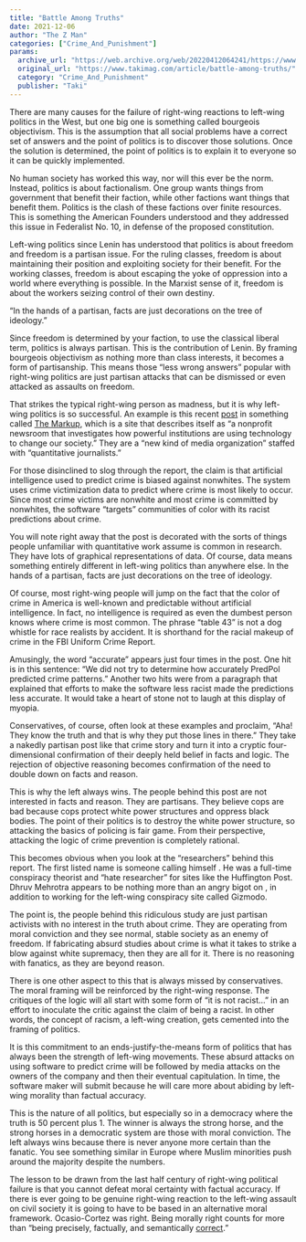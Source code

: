 ```yaml
---
title: "Battle Among Truths"
date: 2021-12-06
author: "The Z Man"
categories: ["Crime_And_Punishment"]
params:
  archive_url: "https://web.archive.org/web/20220412064241/https://www.takimag.com/article/battle-among-truths/"
  original_url: "https://www.takimag.com/article/battle-among-truths/"
  category: "Crime_And_Punishment"
  publisher: "Taki"
---
```


There are many causes for the failure of right-wing reactions to left-wing politics in the West, but one big one is something called bourgeois objectivism. This is the assumption that all social problems have a correct set of answers and the point of politics is to discover those solutions. Once the solution is determined, the point of politics is to explain it to everyone so it can be quickly implemented.

No human society has worked this way, nor will this ever be the norm. Instead, politics is about factionalism. One group wants things from government that benefit their faction, while other factions want things that benefit them. Politics is the clash of these factions over finite resources. This is something the American Founders understood and they addressed this issue in Federalist No. 10, in defense of the proposed constitution.

Left-wing politics since Lenin has understood that politics is about freedom and freedom is a partisan issue. For the ruling classes, freedom is about maintaining their position and exploiting society for their benefit. For the working classes, freedom is about escaping the yoke of oppression into a world where everything is possible. In the Marxist sense of it, freedom is about the workers seizing control of their own destiny.

“In the hands of a partisan, facts are just decorations on the tree of ideology.”

Since freedom is determined by your faction, to use the classical liberal term, politics is always partisan. This is the contribution of Lenin. By framing bourgeois objectivism as nothing more than class interests, it becomes a form of partisanship. This means those “less wrong answers” popular with right-wing politics are just partisan attacks that can be dismissed or even attacked as assaults on freedom.

That strikes the typical right-wing person as madness, but it is why left-wing politics is so successful. An example is this recent [post](https://web.archive.org/web/20220412100608/https://themarkup.org/prediction-bias/2021/12/02/crime-prediction-software-promised-to-be-free-of-biases-new-data-shows-it-perpetuates-them) in something called [The Markup](https://web.archive.org/web/20220412100608/https://themarkup.org/about), which is a site that describes itself as “a nonprofit newsroom that investigates how powerful institutions are using technology to change our society.” They are a “new kind of media organization” staffed with “quantitative journalists.”

For those disinclined to slog through the report, the claim is that artificial intelligence used to predict crime is biased against nonwhites. The system uses crime victimization data to predict where crime is most likely to occur. Since most crime victims are nonwhite and most crime is committed by nonwhites, the software “targets” communities of color with its racist predictions about crime.

You will note right away that the post is decorated with the sorts of things people unfamiliar with quantitative work assume is common in research. They have lots of graphical representations of data. Of course, data means something entirely different in left-wing politics than anywhere else. In the hands of a partisan, facts are just decorations on the tree of ideology.

Of course, most right-wing people will jump on the fact that the color of crime in America is well-known and predictable without artificial intelligence. In fact, no intelligence is required as even the dumbest person knows where crime is most common. The phrase “table 43” is not a dog whistle for race realists by accident. It is shorthand for the racial makeup of crime in the FBI Uniform Crime Report.

Amusingly, the word “accurate” appears just four times in the post. One hit is in this sentence: “We did not try to determine how accurately PredPol predicted crime patterns.” Another two hits were from a paragraph that explained that efforts to make the software less racist made the predictions less accurate. It would take a heart of stone not to laugh at this display of myopia.

Conservatives, of course, often look at these examples and proclaim, “Aha! They know the truth and that is why they put those lines in there.” They take a nakedly partisan post like that crime story and turn it into a cryptic four-dimensional confirmation of their deeply held belief in facts and logic. The rejection of objective reasoning becomes confirmation of the need to double down on facts and reason.

This is why the left always wins. The people behind this post are not interested in facts and reason. They are partisans. They believe cops are bad because cops protect white power structures and oppress black bodies. The point of their politics is to destroy the white power structure, so attacking the basics of policing is fair game. From their perspective, attacking the logic of crime prevention is completely rational.

This becomes obvious when you look at the “researchers” behind this report. The first listed name is someone calling himself . He was a full-time conspiracy theorist and “hate researcher” for sites like the Huffington Post. Dhruv Mehrotra appears to be nothing more than an angry bigot on , in addition to working for the left-wing conspiracy site called Gizmodo.

The point is, the people behind this ridiculous study are just partisan activists with no interest in the truth about crime. They are operating from moral conviction and they see normal, stable society as an enemy of freedom. If fabricating absurd studies about crime is what it takes to strike a blow against white supremacy, then they are all for it. There is no reasoning with fanatics, as they are beyond reason.

There is one other aspect to this that is always missed by conservatives. The moral framing will be reinforced by the right-wing response. The critiques of the logic will all start with some form of “it is not racist…” in an effort to inoculate the critic against the claim of being a racist. In other words, the concept of racism, a left-wing creation, gets cemented into the framing of politics.

It is this commitment to an ends-justify-the-means form of politics that has always been the strength of left-wing movements. These absurd attacks on using software to predict crime will be followed by media attacks on the owners of the company and then their eventual capitulation. In time, the software maker will submit because he will care more about abiding by left-wing morality than factual accuracy.

This is the nature of all politics, but especially so in a democracy where the truth is 50 percent plus 1. The winner is always the strong horse, and the strong horses in a democratic system are those with moral conviction. The left always wins because there is never anyone more certain than the fanatic. You see something similar in Europe where Muslim minorities push around the majority despite the numbers.

The lesson to be drawn from the last half century of right-wing political failure is that you cannot defeat moral certainty with factual accuracy. If there is ever going to be genuine right-wing reaction to the left-wing assault on civil society it is going to have to be based in an alternative moral framework. Ocasio-Cortez was right. Being morally right counts for more than “being precisely, factually, and semantically [correct](https://web.archive.org/web/20220412100608/https://www.realclearpolitics.com/video/2019/01/06/ocasio-cortez_people_being_more_concerned_about_me_being_factually_correct_than_morally_right.html).”
